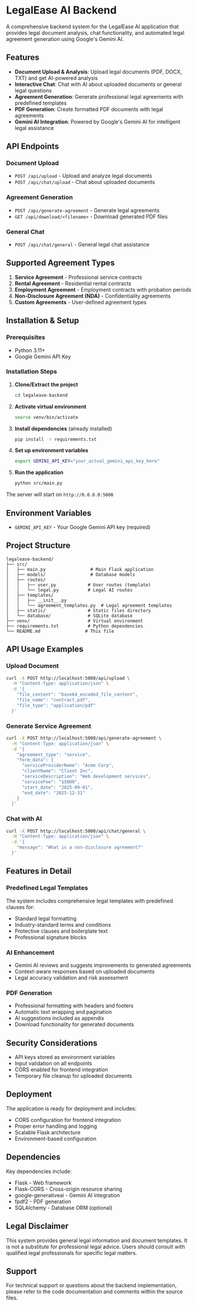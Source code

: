 # LegalEase AI Backend

A comprehensive backend system for the LegalEase AI application that provides legal document analysis, chat functionality, and automated legal agreement generation using Google's Gemini AI.

## Features

- **Document Upload & Analysis**: Upload legal documents (PDF, DOCX, TXT) and get AI-powered analysis
- **Interactive Chat**: Chat with AI about uploaded documents or general legal questions
- **Agreement Generation**: Generate professional legal agreements with predefined templates
- **PDF Generation**: Create formatted PDF documents with legal agreements
- **Gemini AI Integration**: Powered by Google's Gemini AI for intelligent legal assistance

## API Endpoints

### Document Upload
- `POST /api/upload` - Upload and analyze legal documents
- `POST /api/chat/upload` - Chat about uploaded documents

### Agreement Generation
- `POST /api/generate-agreement` - Generate legal agreements
- `GET /api/download/<filename>` - Download generated PDF files

### General Chat
- `POST /api/chat/general` - General legal chat assistance

## Supported Agreement Types

1. **Service Agreement** - Professional service contracts
2. **Rental Agreement** - Residential rental contracts
3. **Employment Agreement** - Employment contracts with probation periods
4. **Non-Disclosure Agreement (NDA)** - Confidentiality agreements
5. **Custom Agreements** - User-defined agreement types

## Installation & Setup

### Prerequisites
- Python 3.11+
- Google Gemini API Key

### Installation Steps

1. **Clone/Extract the project**
   ```bash
   cd legalease-backend
   ```

2. **Activate virtual environment**
   ```bash
   source venv/bin/activate
   ```

3. **Install dependencies** (already installed)
   ```bash
   pip install -r requirements.txt
   ```

4. **Set up environment variables**
   ```bash
   export GEMINI_API_KEY="your_actual_gemini_api_key_here"
   ```

5. **Run the application**
   ```bash
   python src/main.py
   ```

The server will start on `http://0.0.0.0:5000`

## Environment Variables

- `GEMINI_API_KEY` - Your Google Gemini API key (required)

## Project Structure

```
legalease-backend/
├── src/
│   ├── main.py                 # Main Flask application
│   ├── models/                 # Database models
│   ├── routes/
│   │   ├── user.py            # User routes (template)
│   │   └── legal.py           # Legal AI routes
│   ├── templates/
│   │   ├── __init__.py
│   │   └── agreement_templates.py  # Legal agreement templates
│   ├── static/                # Static files directory
│   └── database/              # SQLite database
├── venv/                      # Virtual environment
├── requirements.txt           # Python dependencies
└── README.md                 # This file
```

## API Usage Examples

### Upload Document
```bash
curl -X POST http://localhost:5000/api/upload \
  -H "Content-Type: application/json" \
  -d '{
    "file_content": "base64_encoded_file_content",
    "file_name": "contract.pdf",
    "file_type": "application/pdf"
  }'
```

### Generate Service Agreement
```bash
curl -X POST http://localhost:5000/api/generate-agreement \
  -H "Content-Type: application/json" \
  -d '{
    "agreement_type": "service",
    "form_data": {
      "serviceProviderName": "Acme Corp",
      "clientName": "Client Inc",
      "serviceDescription": "Web development services",
      "serviceFee": "$5000",
      "start_date": "2025-09-01",
      "end_date": "2025-12-31"
    }
  }'
```

### Chat with AI
```bash
curl -X POST http://localhost:5000/api/chat/general \
  -H "Content-Type: application/json" \
  -d '{
    "message": "What is a non-disclosure agreement?"
  }'
```

## Features in Detail

### Predefined Legal Templates
The system includes comprehensive legal templates with predefined clauses for:
- Standard legal formatting
- Industry-standard terms and conditions
- Protective clauses and boilerplate text
- Professional signature blocks

### AI Enhancement
- Gemini AI reviews and suggests improvements to generated agreements
- Context-aware responses based on uploaded documents
- Legal accuracy validation and risk assessment

### PDF Generation
- Professional formatting with headers and footers
- Automatic text wrapping and pagination
- AI suggestions included as appendix
- Download functionality for generated documents

## Security Considerations

- API keys stored as environment variables
- Input validation on all endpoints
- CORS enabled for frontend integration
- Temporary file cleanup for uploaded documents

## Deployment

The application is ready for deployment and includes:
- CORS configuration for frontend integration
- Proper error handling and logging
- Scalable Flask architecture
- Environment-based configuration

## Dependencies

Key dependencies include:
- Flask - Web framework
- Flask-CORS - Cross-origin resource sharing
- google-generativeai - Gemini AI integration
- fpdf2 - PDF generation
- SQLAlchemy - Database ORM (optional)

## Legal Disclaimer

This system provides general legal information and document templates. It is not a substitute for professional legal advice. Users should consult with qualified legal professionals for specific legal matters.

## Support

For technical support or questions about the backend implementation, please refer to the code documentation and comments within the source files.

